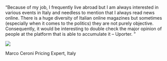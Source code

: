 
“Because of my job, I frequently live abroad but I am always interested in various events in Italy and needless to mention that I always read news online. There is a huge diversity of Italian online magazines but sometimes (especially when it comes to the politics) they are not purely objective. Consequently, it would be interesting to double check the major opinion of people at the platform that is able to accumulate it – Uporter. ”

<div class="user">
	<img src="{{site.baseurl}}/reviews/item-img2.jpg">
    <p><span>Marco Ceroni</span> Pricing Expert, Italy </p>
 </div>
